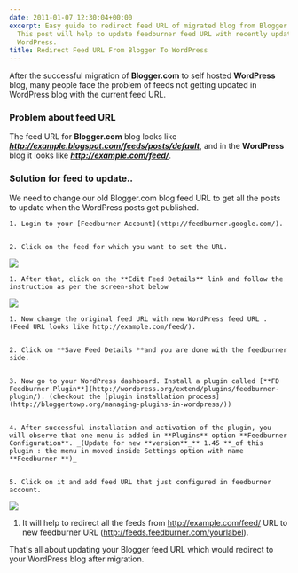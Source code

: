 ```yaml
---
date: 2011-01-07 12:30:04+00:00
excerpt: Easy guide to redirect feed URL of migrated blog from Blogger to WordPress,
  This post will help to update feedburner feed URL with recently updated post in
  WordPress.
title: Redirect Feed URL From Blogger To WordPress
---
```


After the successful migration of **Blogger.com** to self hosted **WordPress** blog, many people face the problem of feeds not getting updated in WordPress blog with the current feed URL.


### Problem about feed URL


The feed URL for **Blogger.com** blog looks like _**http://example.blogspot.com/feeds/posts/default**_, and in the **WordPress** blog it looks like _**http://example.com/feed/**_.


### Solution for feed to update..


We need to change our old Blogger.com blog feed URL to get all the posts to update when the WordPress posts get published.




	
    1. Login to your [Feedburner Account](http://feedburner.google.com/).

	
    2. Click on the feed for which you want to set the URL.



[![](https://rtcamp.com/wp-content/uploads/2011/01/bloggertowp-feed.png)](https://rtcamp.com/wp-content/uploads/2011/01/bloggertowp-feed.png)




	
    1. After that, click on the **Edit Feed Details** link and follow the instruction as per the screen-shot below



[![](https://rtcamp.com/wp-content/uploads/2011/01/bloggertowp-feed2-600x266.png)](https://rtcamp.com/wp-content/uploads/2011/01/bloggertowp-feed2.png)




	
    1. Now change the original feed URL with new WordPress feed URL . (Feed URL looks like http://example.com/feed/).

	
    2. Click on **Save Feed Details **and you are done with the feedburner side.

	
    3. Now go to your WordPress dashboard. Install a plugin called [**FD Feedburner Plugin**](http://wordpress.org/extend/plugins/feedburner-plugin/). (checkout the [plugin installation process](http://bloggertowp.org/managing-plugins-in-wordpress/))

	
    4. After successful installation and activation of the plugin, you will observe that one menu is added in **Plugins** option **Feedburner Configuration**. _(Update for new **version**_** 1.45 **_of this plugin : the menu in moved inside Settings option with name **Feedburner **)_

	
    5. Click on it and add feed URL that just configured in feedburner account.



[![](https://rtcamp.com/wp-content/uploads/2011/01/bloggertowp-feed3.png)](https://rtcamp.com/wp-content/uploads/2011/01/bloggertowp-feed3.png)



	
  1. It will help to redirect all the feeds from http://example.com/feed/ URL to new feedburner URL (http://feeds.feedburner.com/yourlabel).


That's all about updating your Blogger feed URL which would redirect to your WordPress blog after migration.
